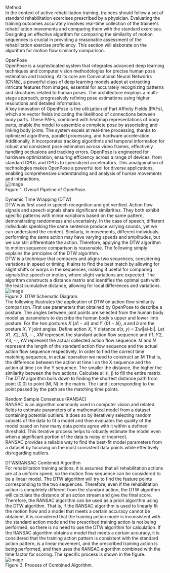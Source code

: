 Method  
In the context of active rehabilitation training, trainees should follow a set of standard rehabilitation exercises prescribed by a physician. Evaluating the training outcomes accurately involves real-time collection of the trainee's rehabilitation movements and comparing them with the standard exercises. Designing an effective algorithm for comparing the similarity of motion sequences is crucial in providing a reasonable assessment of the rehabilitation exercise proficiency. This section will elaborate on the algorithm for motion flow similarity comparison.  
  
OpenPose  
OpenPose is a sophisticated system that integrates advanced deep learning techniques and computer vision methodologies for precise human pose estimation and tracking. At its core are Convolutional Neural Networks (CNNs), a powerful class of deep learning models adept at extracting intricate features from images, essential for accurately recognizing patterns and structures related to human poses. The architecture employs a multi-stage approach, progressively refining pose estimations using higher resolutions and detailed information.  
A key innovation of OpenPose is the utilization of Part Affinity Fields (PAFs), which are vector fields indicating the likelihood of connections between body parts. These PAFs, combined with heatmap representations of body parts, enable the model to assemble a complete pose by associating and linking body joints. The system excels at real-time processing, thanks to optimized algorithms, parallel processing, and hardware acceleration. Additionally, it incorporates tracking algorithms and temporal information for robust and consistent pose estimation across video frames, effectively handling occlusions and tracking errors. OpenPose is engineered for hardware optimization, ensuring efficiency across a range of devices, from standard CPUs and GPUs to specialized accelerators. This amalgamation of technologies makes OpenPose a powerful tool for diverse applications, enabling comprehensive understanding and analysis of human movements and interactions.  
![image](https://github.com/ShawnHYSun/Images/blob/main/Pipeline.png)  
Figure 1. Overall Pipeline of OpenPose.  
  
Dynamic Time Wrapping (DTW)  
DTW was first used in speech recognition and got verified. Action flow signals and speech signals share significant similarities. They both exhibit specific patterns with minor variations based on the same pattern, demonstrating randomness and uncertainty. In the case of speech, different individuals speaking the same sentence produce varying sounds, yet we can understand the content. Similarly, in movements, different individuals performing the same action may have varying speeds and amplitudes, but we can still differentiate the action. Therefore, applying the DTW algorithm to motion sequence comparison is reasonable. The following simply explains the principles of the DTW algorithm.  
DTW is a technique that compares and aligns two sequences, considering variations in speed or timing. It aims to find the best match by allowing for slight shifts or warps in the sequences, making it useful for comparing signals like speech or motion, where slight variations are expected. The algorithm constructs a distance matrix and identifies the optimal path with the least cumulative distance, allowing for local differences and variations.  
![image](https://github.com/ShawnHYSun/Images/blob/main/DTW.png)  
Figure 2. DTW Schematic Diagram.  
The following illustrates the application of DTW on action flow similarity comparison. First use parameters that obtained by OpenPose to describe a posture. The angles between joint points are selected from the human body model as parameters to describe the human body's upper and lower limb posture. For the two postures 𝑋 {𝑎1 − 𝑎i} and 𝑌 {𝑏1 − 𝑏i}, 𝑎 and 𝑏 are the posture 𝑋, Y joint angles. Define action 𝑋, Y distance 𝑑(x, 𝑦) = Σwi|ai-bi|. Let 𝑋1, 𝑋2, 𝑋3, ⋯, 𝑋𝑀 represent the standard action flow sequence and 𝑌1, 𝑌2, 𝑌3, ⋯, 𝑌𝑁 represent the actual collected action flow sequence. 𝑀 and 𝑁 represent the length of the standard action flow sequence and the actual action flow sequence respectively. In order to find the correct time matching sequence, in actual operation we need to construct an M That is, the difference between the action at time i on the X sequence and the action at time j on the Y sequence. The smaller the distance, the higher the similarity between the two actions. Calculate all (i, j) to fill the entire matrix. The DTW algorithm boils down to finding the shortest distance path from point (0,0) to point (M, N) in the matrix. The i and j corresponding to the point passed by the path are the matching time points.  
  
Random Sample Consensus (RANSAC)  
RANSAC is an algorithm commonly used in computer vision and related fields to estimate parameters of a mathematical model from a dataset containing potential outliers. It does so by iteratively selecting random subsets of the data to fit a model and then evaluates the quality of the model based on how many data points agree with it within a defined threshold. This iterative process helps to robustly estimate the model even when a significant portion of the data is noisy or incorrect.  
RANSAC provides a reliable way to find the best-fit model parameters from a dataset by focusing on the most consistent data points while effectively disregarding outliers.  
  
DTW&RANSAC Combined Algorithm  
For rehabilitation training actions, it is assumed that all rehabilitation actions are at a uniform speed, so the motion flow sequence can be considered to be a linear model. The DTW algorithm will try to find the feature points corresponding to the two sequences. Therefore, even if the rehabilitation action is completely different from the standard action, the DTW algorithm will calculate the distance of an action stream and give the final score. Therefore, the RANSAC algorithm can be used as a priori algorithm using the DTW algorithm. That is, if the RANSAC algorithm is used to linearly fit the motion flow and a model that meets a certain accuracy cannot be obtained, it is considered that the training action mode is inconsistent with the standard action mode and the prescribed training action is not being performed, so there is no need to use the DTW algorithm for calculation. If the RANSAC algorithm obtains a model that meets a certain accuracy, it is considered that the training action pattern is consistent with the standard action pattern, is a linear movement, and the prescribed training action is being performed, and then uses the RANSAC algorithm combined with the time factor for scoring. The specific process is shown in the figure.  
![image](https://github.com/ShawnHYSun/Images/blob/main/Process.png)  
Figure 3. Process of Combined Algorithm.

